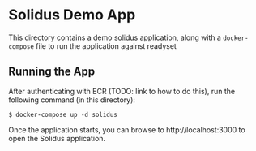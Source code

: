 # Solidus Demo App

This directory contains a demo [solidus][] application, along with a
`docker-compose` file to run the application against readyset

[solidus]: https://solidus.io/

## Running the App

After authenticating with ECR (TODO: link to how to do this), run the following
command (in this directory):

``` shellsession
$ docker-compose up -d solidus
```

Once the application starts, you can browse to http://localhost:3000 to open the
Solidus application.
